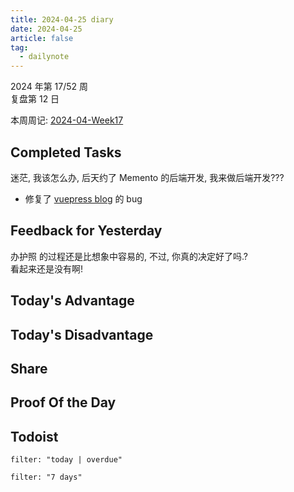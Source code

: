```yaml
---
title: 2024-04-25 diary
date: 2024-04-25
article: false
tag:
  - dailynote
---
```

  
2024 年第 17/52 周  
复盘第 12 日

本周周记: [2024-04-Week17](2024-04-Week17)

## Completed Tasks
迷茫, 我该怎么办, 后天约了 Memento 的后端开发, 我来做后端开发???
- 修复了 [vuepress blog](vuepress%20blog) 的 bug

## Feedback for Yesterday
办护照 的过程还是比想象中容易的, 不过, 你真的决定好了吗.?  
看起来还是没有啊!
## Today's Advantage

## Today's Disadvantage

## Share

## Proof Of the Day

## Todoist
```todoist
filter: "today | overdue"
```
```todoist
filter: "7 days"
```